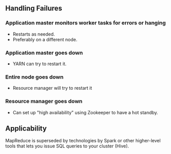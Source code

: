 ## Handling Failures

### Application master monitors worker tasks for errors or hanging

- Restarts as needed.
- Preferably on a different node.

### Application master goes down

- YARN can try to restart it.

### Entire node goes down

- Resource manager will try to restart it

### Resource manager goes down

- Can set up "high availability" using Zookeeper to have a hot standby.

## Applicability

MapReduce is superseded by technologies by Spark or other higher-level tools that lets you issue SQL queries to your cluster (Hive).
